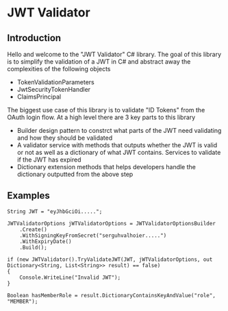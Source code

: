 # JWT Validator

## Introduction 
Hello and welcome to the "JWT Validator" C# library. The goal of this library is to simplify the validation of a JWT in C# and abstract away the complexities of the following objects 
- TokenValidationParameters
- JwtSecurityTokenHandler
- ClaimsPrincipal

The biggest use case of this library is to validate "ID Tokens" from the OAuth login flow. At a high level there are 3 key parts to this library
- Builder design pattern to constrct what parts of the JWT need validating and how they should be validated
- A validator service with methods that outputs whether the JWT is valid or not as well as a dictionary of what JWT contains. Services to validate if the JWT has expired
- Dictionary extension methods that helps developers handle the dictionary outputted from the above step
  
## Examples
```
String JWT = "eyJhbGciOi.....";

JWTValidatorOptions jWTValidatorOptions = JWTValidatorOptionsBuilder
    .Create()
    .WithSigningKeyFromSecret("serguhvalhoier.....")
    .WithExpiryDate()
    .Build();

if (new JWTValidator().TryValidateJWT(JWT, jWTValidatorOptions, out Dictionary<String, List<String>> result) == false)
{
    Console.WriteLine("Invalid JWT");
}

Boolean hasMemberRole = result.DictionaryContainsKeyAndValue("role", "MEMBER");
```